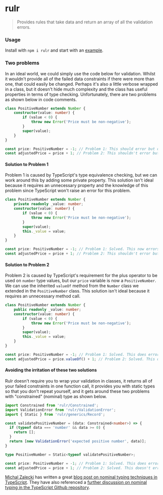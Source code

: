 # rulr

> Provides rules that take data and return an array of all the validation errors.

### Usage

Install with `npm i rulr` and start with an [example](./src/examples/example.ts).

### Two problems

In an ideal world, we could simply use the code below for validation. Whilst it wouldn't provide all of the failed data constraints if there were more than one, that could easily be changed. Perhaps it's also a little verbose wrapped in a class, but it doesn't hide much complexity and the class has useful properties in terms of type checking. Unfortunately, there are two problems as shown below in code comments.

```ts
class PositiveNumber extends Number {
    constructor(value: number) {
        if (value < 0) {
            throw new Error('Price must be non-negative');
        }
        super(value);
    }
}

const price: PositiveNumber = -1; // Problem 1: This should error but doesn't.
const adjustedPrice = price + 1; // Problem 2: This shouldn't error but does.
```

#### Solution to Problem 1

Problem 1 is caused by TypeScript's type equivalence checking, but we can work around this by adding some private property. This solution isn't ideal because it requires an unnecessary property and the knowledge of this problem since TypeScript won't raise an error for this problem.

```ts
class PositiveNumber extends Number {
    private readonly _value: number;
    constructor(value: number) {
        if (value < 0) {
            throw new Error('Price must be non-negative');
        }
        super(value);
        this._value = value;
    }
}

const price: PositiveNumber = -1; // Problem 1: Solved. This now errors.
const adjustedPrice = price + 1; // Problem 2: This shouldn't error but does.
```

#### Solution to Problem 2

Problem 2 is caused by TypeScript's requirement for the plus operator to be used on `number` type values, but our `price` variable is now a `PositiveNumber`. We can use the inherited `valueOf` method from the `Number` class we extended in the `PositiveNumber` class. This solution isn't ideal because it requires an unnecessary method call.

```ts
class PositiveNumber extends Number {
    public readonly _value: number;
    constructor(value: number) {
        if (value < 0) {
            throw new Error('Price must be non-negative');
        }
        super(value);
        this._value = value;
    }
}

const price: PositiveNumber = -1; // Problem 1: Solved. This does error.
const adjustedPrice = price.valueOf() + 1; // Problem 2: Solved. This doesn't error.
```

#### Avoiding the irritation of these two solutions

Rulr doesn't require you to wrap your validation in classes, it returns all of your failed constraints in one function call, it provides you with static types so that you don't repeat yourself, and it gets around these two problems with "constrained" (nominal) type as shown below.

```ts
import Constrained from 'rulr/Constrained';
import ValidationError from 'rulr/ValidationError';
import { Static } from 'rulr/generics/Record';

const validatePositiveNumber = (data: Constrained<number>) => {
  if (typeof data === 'number' && data >= 0) {
    return [];
  }
  return [new ValidationError('expected positive number', data)];
}

type PositiveNumber = Static<typeof validatePositiveNumber>;

const price: PositiveNumber = -1; // Problem 1: Solved. This does error.
const adjustedPrice = price + 1; // Problem 2: Solved. This doesn't error.
```

[Michal Zalecki](https://michalzalecki.com) has written a great [blog post on nominal typing techniques in TypeScript](https://michalzalecki.com/nominal-typing-in-typescript/). They have also referenced a [further discussion on nominal typing in the TypeScript Github repository](https://github.com/Microsoft/TypeScript/issues/202).
